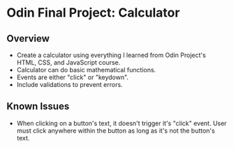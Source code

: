 <h1 style="border-bottom: 0;"> Odin Final Project: Calculator </h1>

<h2> Overview </h2>
<ul>
    <li> Create a calculator using everything I learned from Odin Project's HTML, CSS, and JavaScript course. </li>
    <li> Calculator can do basic mathematical functions. </li>
    <li> Events are either "click" or "keydown". </li>
    <li> Include validations to prevent errors. </li>
</ul>

<h2> Known Issues </h2>
<ul>
    <li> When clicking on a button's text, it doesn't trigger it's "click" event. User must click anywhere within the button as long as it's not the button's text. </li>
</ul>